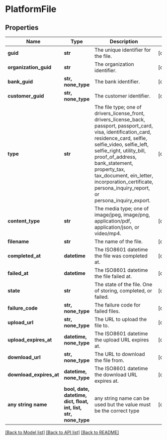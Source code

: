 # PlatformFile


## Properties
Name | Type | Description | Notes
------------ | ------------- | ------------- | -------------
**guid** | **str** | The unique identifier for the file. | [optional] 
**organization_guid** | **str** | The organization identifier. | [optional] 
**bank_guid** | **str, none_type** | The bank identifier. | [optional] 
**customer_guid** | **str, none_type** | The customer identifier. | [optional] 
**type** | **str** | The file type; one of drivers_license_front, drivers_license_back, passport, passport_card, visa, identification_card, residence_card, selfie, selfie_video, selfie_left, selfie_right, utility_bill, proof_of_address, bank_statement, property_tax, tax_document, ein_letter, incorporation_certificate, persona_inquiry_report, or persona_inquiry_export. | [optional] 
**content_type** | **str** | The media type; one of image/jpeg, image/png, application/pdf, application/json, or video/mp4. | [optional] 
**filename** | **str** | The name of the file. | [optional] 
**completed_at** | **datetime** | The ISO8601 datetime the file was completed at. | [optional] 
**failed_at** | **datetime** | The ISO8601 datetime the file failed at. | [optional] 
**state** | **str** | The state of the file. One of storing, completed, or failed. | [optional] 
**failure_code** | **str, none_type** | The failure code for failed files. | [optional] 
**upload_url** | **str, none_type** | The URL to upload the file to. | [optional] 
**upload_expires_at** | **datetime, none_type** | The ISO8601 datetime the upload URL expires at. | [optional] 
**download_url** | **str, none_type** | The URL to download the file from. | [optional] 
**download_expires_at** | **datetime, none_type** | The ISO8601 datetime the download URL expires at. | [optional] 
**any string name** | **bool, date, datetime, dict, float, int, list, str, none_type** | any string name can be used but the value must be the correct type | [optional]

[[Back to Model list]](../README.md#documentation-for-models) [[Back to API list]](../README.md#documentation-for-api-endpoints) [[Back to README]](../README.md)


